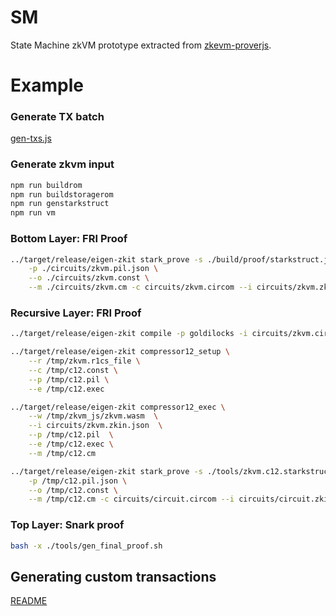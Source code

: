 # SM
State Machine zkVM prototype extracted from [zkevm-proverjs](https://github.com/0xPolygonHermez/zkevm-proverjs/tree/main/pil).

# Example

### Generate TX batch

[gen-txs.js](tools/gen-input-executor/README.md)

### Generate zkvm input
```bash
npm run buildrom
npm run buildstoragerom
npm run genstarkstruct
npm run vm
```

### Bottom Layer: FRI Proof

```bash
../target/release/eigen-zkit stark_prove -s ./build/proof/starkstruct.json \
    -p ./circuits/zkvm.pil.json \
    --o ./circuits/zkvm.const \
    --m ./circuits/zkvm.cm -c circuits/zkvm.circom --i circuits/zkvm.zkin.json
```

### Recursive Layer: FRI Proof
```bash
../target/release/eigen-zkit compile -p goldilocks -i circuits/zkvm.circom -l node_modules/pil-stark/circuits.gl --O2=full -o /tmp/

../target/release/eigen-zkit compressor12_setup \
    --r /tmp/zkvm.r1cs_file \
    --c /tmp/c12.const \
    --p /tmp/c12.pil \
    --e /tmp/c12.exec

../target/release/eigen-zkit compressor12_exec \
    --w /tmp/zkvm_js/zkvm.wasm  \
    --i circuits/zkvm.zkin.json  \
    --p /tmp/c12.pil  \
    --e /tmp/c12.exec \
    --m /tmp/c12.cm

../target/release/eigen-zkit stark_prove -s ./tools/zkvm.c12.starkstruct.json \
    -p /tmp/c12.pil.json \
    --o /tmp/c12.const \
    --m /tmp/c12.cm -c circuits/circuit.circom --i circuits/circuit.zkin.json
```

### Top Layer: Snark proof
```bash
bash -x ./tools/gen_final_proof.sh
```

## Generating custom transactions

[README](./tools/gen-input-executor/README.md)
